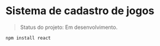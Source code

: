 <h1>Sistema de cadastro de jogos</h1>

> Status do projeto: Em desenvolvimento.

```
npm install react

```
